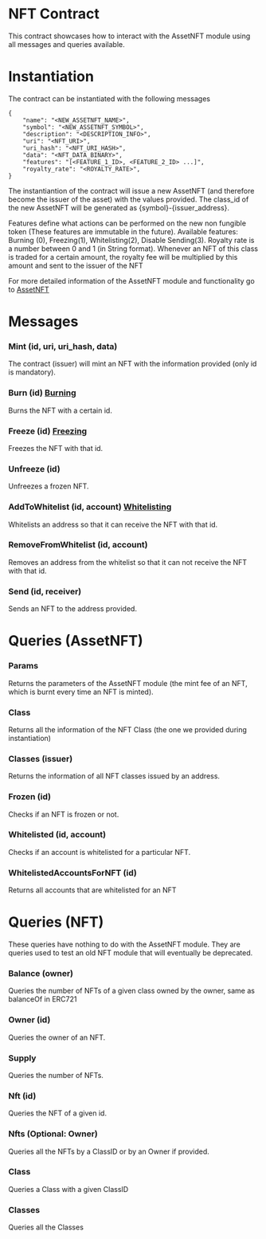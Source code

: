 # NFT Contract

This contract showcases how to interact with the AssetNFT module using all messages and queries available.

# Instantiation

The contract can be instantiated with the following messages

```
{
    "name": "<NEW_ASSETNFT_NAME>",
    "symbol": "<NEW_ASSETNFT_SYMBOL>",
    "description": "<DESCRIPTION_INFO>",
    "uri": "<NFT_URI>",
    "uri_hash": "<NFT_URI_HASH>",
    "data": "<NFT_DATA_BINARY>",
    "features": "[<FEATURE_1_ID>, <FEATURE_2_ID> ...]",
    "royalty_rate": "<ROYALTY_RATE>",
}
```

The instantiantion of the contract will issue a new AssetNFT (and therefore become the issuer of the asset) with the values provided. The class_id of the new AssetNFT will be generated as {symbol}-{issuer_address}.

Features define what actions can be performed on the new non fungible token (These features are immutable in the future). Available features: Burning (0), Freezing(1), Whitelisting(2), Disable Sending(3).
Royalty rate is a number between 0 and 1 (in String format). Whenever an NFT of this class is traded for a certain amount, the royalty fee will be multiplied by this amount and sent to the issuer of the NFT

For more detailed information of the AssetNFT module and functionality go to [AssetNFT](https://github.com/CoreumFoundation/coreum/tree/master/x/asset/nft/spec)

# Messages

### Mint (id, uri, uri_hash, data)

The contract (issuer) will mint an NFT with the information provided (only id is mandatory).

### Burn (id) [Burning](https://github.com/CoreumFoundation/coreum/tree/master/x/asset/nft/spec#burning)

Burns the NFT with a certain id.

### Freeze (id) [Freezing](https://github.com/CoreumFoundation/coreum/tree/master/x/asset/nft/spec#freezing)

Freezes the NFT with that id.

### Unfreeze (id) 

Unfreezes a frozen NFT.

### AddToWhitelist (id, account) [Whitelisting](https://github.com/CoreumFoundation/coreum/tree/master/x/asset/nft/spec#whitelisting)

Whitelists an address so that it can receive the NFT with that id.

### RemoveFromWhitelist (id, account)

Removes an address from the whitelist so that it can not receive the NFT with that id.

### Send (id, receiver)

Sends an NFT to the address provided.

# Queries (AssetNFT)

### Params

Returns the parameters of the AssetNFT module (the mint fee of an NFT, which is burnt every time an NFT is minted).

### Class

Returns all the information of the NFT Class (the one we provided during instantiation)

### Classes (issuer)

Returns the information of all NFT classes issued by an address.

### Frozen (id)

Checks if an NFT is frozen or not.

### Whitelisted (id, account)

Checks if an account is whitelisted for a particular NFT.

### WhitelistedAccountsForNFT (id)

Returns all accounts that are whitelisted for an NFT

# Queries (NFT)

These queries have nothing to do with the AssetNFT module. They are queries used to test an old NFT module that will eventually be deprecated.

### Balance (owner)

Queries the number of NFTs of a given class owned by the owner, same as balanceOf in ERC721

### Owner (id)

Queries the owner of an NFT.

### Supply

Queries the number of NFTs.

### Nft (id)

Queries the NFT of a given id.

### Nfts (Optional: Owner)

Queries all the NFTs by a ClassID or by an Owner if provided.

### Class

Queries a Class with a given ClassID

### Classes

Queries all the Classes
